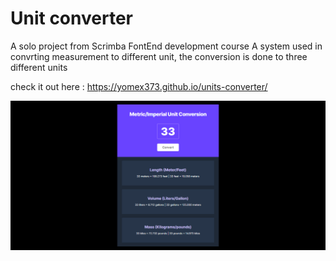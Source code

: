 # Unit converter

A solo project from Scrimba FontEnd development course
 A system used in convrting measurement to different unit, the conversion is done to three different units

 check it out here : https://yomex373.github.io/units-converter/

 ![My Image](/images/image.png)
